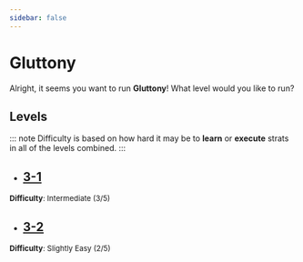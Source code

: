 ```yaml
---
sidebar: false
---
```


# Gluttony

Alright, it seems you want to run **Gluttony**! What level would you like to run?

## Levels
::: note
Difficulty is based on how hard it may be to **learn** or **execute** strats in all of the levels combined.
:::

- ## [3-1](/any/3-gluttony/any-3-1.md)
<font size="2">
    <b>Difficulty</b>: Intermediate (3/5)
</font>

- ## [3-2](/any/3-gluttony/any-3-2.md)
<font size="2">
    <b>Difficulty</b>: Slightly Easy (2/5)
</font>